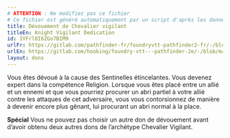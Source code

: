 ```yaml
---
# ATTENTION : Ne modifiez pas ce fichier
# Ce fichier est généré automatiquement par un script d'après les données du module Foundry VTT officiel et de sa traduction
title: Dévouement de Chevalier vigilant
titleEn: Knight Vigilant Dedication
id: 1YFrl8I6ZGo7BIM9
urlFr: https://gitlab.com/pathfinder-fr/foundryvtt-pathfinder2-fr/-/blob/master/data/feats/1YFrl8I6ZGo7BIM9.htm
urlEn: https://gitlab.com/hooking/foundry-vtt---pathfinder-2e/-/blob/master/packs/data/feats.db/knight-vigilant-dedication.json
layout: dons
---
```

Vous êtes dévoué à la cause des Sentinelles étincelantes. Vous devenez expert dans la compétence Religion. Lorsque vous êtes placé entre un allié et un ennemi et que vous pourriez procurer un abri partiel à votre allié contre les attaques de cet adversaire, vous vous contorsionnez de manière à devenir encore plus gênant, lui procurant un abri normal à la place.

**Spécial** Vous ne pouvez pas choisir un autre don de dévouement avant d’avoir obtenu deux autres dons de l’archétype Chevalier Vigilant.
